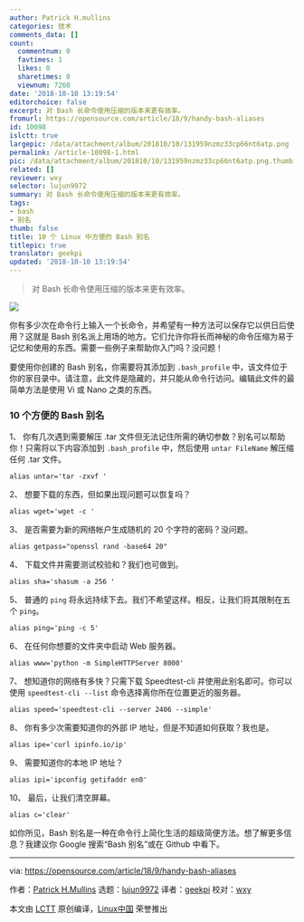 ```yaml
---
author: Patrick H.mullins
categories: 技术
comments_data: []
count:
  commentnum: 0
  favtimes: 1
  likes: 0
  sharetimes: 0
  viewnum: 7260
date: '2018-10-10 13:19:54'
editorchoice: false
excerpt: 对 Bash 长命令使用压缩的版本来更有效率。
fromurl: https://opensource.com/article/18/9/handy-bash-aliases
id: 10098
islctt: true
largepic: /data/attachment/album/201810/10/131959nzmz33cp66nt6atp.png
permalink: /article-10098-1.html
pic: /data/attachment/album/201810/10/131959nzmz33cp66nt6atp.png.thumb.jpg
related: []
reviewer: wxy
selector: lujun9972
summary: 对 Bash 长命令使用压缩的版本来更有效率。
tags:
- bash
- 别名
thumb: false
title: 10 个 Linux 中方便的 Bash 别名
titlepic: true
translator: geekpi
updated: '2018-10-10 13:19:54'
---
```



> 
> 对 Bash 长命令使用压缩的版本来更有效率。
> 
> 
> 


![](/data/attachment/album/201810/10/131959nzmz33cp66nt6atp.png)


你有多少次在命令行上输入一个长命令，并希望有一种方法可以保存它以供日后使用？这就是 Bash 别名派上用场的地方。它们允许你将长而神秘的命令压缩为易于记忆和使用的东西。需要一些例子来帮助你入门吗？没问题！


要使用你创建的 Bash 别名，你需要将其添加到 `.bash_profile` 中，该文件位于你的家目录中。请注意，此文件是隐藏的，并只能从命令行访问。编辑此文件的最简单方法是使用 Vi 或 Nano 之类的东西。


### 10 个方便的 Bash 别名


1、 你有几次遇到需要解压 .tar 文件但无法记住所需的确切参数？别名可以帮助你！只需将以下内容添加到 `.bash_profile` 中，然后使用 `untar FileName` 解压缩任何 .tar 文件。



```
alias untar='tar -zxvf '
```

2、 想要下载的东西，但如果出现问题可以恢复吗？



```
alias wget='wget -c '
```

3、 是否需要为新的网络帐户生成随机的 20 个字符的密码？没问题。



```
alias getpass="openssl rand -base64 20"
```

4、 下载文件并需要测试校验和？我们也可做到。



```
alias sha='shasum -a 256 '
```

5、 普通的 `ping` 将永远持续下去。我们不希望这样。相反，让我们将其限制在五个 `ping`。



```
alias ping='ping -c 5'
```

6、 在任何你想要的文件夹中启动 Web 服务器。



```
alias www='python -m SimpleHTTPServer 8000'
```

7、 想知道你的网络有多快？只需下载 Speedtest-cli 并使用此别名即可。你可以使用 `speedtest-cli --list` 命令选择离你所在位置更近的服务器。



```
alias speed='speedtest-cli --server 2406 --simple'
```

8、 你有多少次需要知道你的外部 IP 地址，但是不知道如何获取？我也是。



```
alias ipe='curl ipinfo.io/ip'
```

9、 需要知道你的本地 IP 地址？



```
alias ipi='ipconfig getifaddr en0'
```

10、 最后，让我们清空屏幕。



```
alias c='clear'
```

如你所见，Bash 别名是一种在命令行上简化生活的超级简便方法。想了解更多信息？我建议你 Google 搜索“Bash 别名”或在 Github 中看下。




---


via: <https://opensource.com/article/18/9/handy-bash-aliases>


作者：[Patrick H.Mullins](https://opensource.com/users/pmullins) 选题：[lujun9972](https://github.com/lujun9972) 译者：[geekpi](https://github.com/geekpi) 校对：[wxy](https://github.com/wxy)


本文由 [LCTT](https://github.com/LCTT/TranslateProject) 原创编译，[Linux中国](https://linux.cn/) 荣誉推出